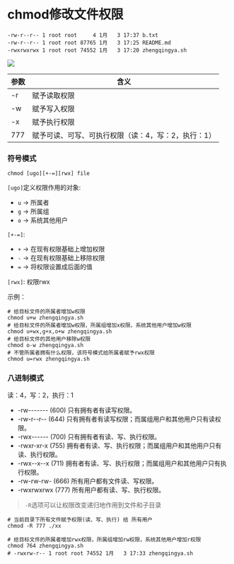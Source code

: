# chmod修改文件权限

```shell
-rw-r--r-- 1 root root     4 1月   3 17:37 b.txt
-rw-r--r-- 1 root root 87765 1月   3 17:25 README.md
-rwxrwxrwx 1 root root 74552 1月   3 17:20 zhengqingya.sh
```

![](images/chmod-rwx.png)

| 参数  | 含义                          |
|-----|-----------------------------|
| -r  | 赋予读取权限                      |
| -w  | 赋予写入权限                      |
| -x  | 赋予执行权限                      |
| 777 | 赋予可读、可写、可执行权限（读：4，写：2，执行：1） |

### 符号模式

```shell
chmod [ugo][+-=][rwx] file
```

`[ugo]`定义权限作用的对象:

- `u` -> 所属者
- `g` -> 所属组
- `o` -> 系统其他用户

`[+-=]`:

- `+` -> 在现有权限基础上增加权限
- `-` -> 在现有权限基础上移除权限
- `=` -> 将权限设置成后面的值

`[rwx]`: 权限rwx

示例：

```shell
# 给目标文件的所属者增加w权限
chmod u+w zhengqingya.sh
# 给目标文件的所属者增加w权限，所属组增加x权限，系统其他用户增加w权限
chmod u+wx,g+x,o+w zhengqingya.sh
# 给目标文件的其他用户移除w权限
chmod o-w zhengqingya.sh
# 不管所属者拥有什么权限，该符号模式给所属者赋予rwx权限
chmod u=rwx zhengqingya.sh
```

### 八进制模式

读：4，写：2，执行：1

- -rw------- (600)    只有拥有者有读写权限。
- -rw-r--r-- (644)    只有拥有者有读写权限；而属组用户和其他用户只有读权限。
- -rwx------ (700)    只有拥有者有读、写、执行权限。
- -rwxr-xr-x (755)    拥有者有读、写、执行权限；而属组用户和其他用户只有读、执行权限。
- -rwx--x--x (711)    拥有者有读、写、执行权限；而属组用户和其他用户只有执行权限。
- -rw-rw-rw- (666)    所有用户都有文件读、写权限。
- -rwxrwxrwx (777)    所有用户都有读、写、执行权限。

> `-R`选项可以让权限改变递归地作用到文件和子目录

```shell
# 当前目录下所有文件赋予权限(读、写、执行) 给 所有用户
chmod -R 777 ./xx

# 给目标文件的所属者增加rwx权限，所属组增加rw权限，系统其他用户增加r权限
chmod 764 zhengqingya.sh
# -rwxrw-r-- 1 root root 74552 1月   3 17:33 zhengqingya.sh
```
